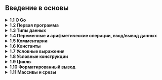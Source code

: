 ## Введение в основы

<details><summary><b>1.1 О Go</b></summary>
<br>
Go представляет компилируемый статически типизированный язык программирования от компании Google. Язык Go предназначен для создания различного рода приложений, но прежде всего это веб-сервисы и клиент-серверные приложения. Хотя также язык обладает возможностями по работе с графикой, низкоуровневыми возможностями и т.д.

Работа над языком Go началась в 2007 в недрах компании Google. Одним из авторов является Кен Томпсон, который, к слову, является и одним из авторов языка Си (наряду с Денисом Ритчи). 10 ноября 2009 года язык был анонсирован, а в марте 2012 года вышла версия 1.0. При этом язык продолжает развиваться.

Язык Go развивается как open source, то есть представляет проект с открытым исходным кодом, и все его коды и компилятор можно найти и использовать бесплатно. Официальный сайт проекта - https://go.dev/, где можно найти много полезной информации о языке.

Go является кроссплатформенным, он позволяет создавать программы под различные операционные системы - Windows, Mac OS, Linux, FreeBSD, Android и т.д. Код обладает переносимостью: программы, написанные для одной из этих операционных систем, могут быть легко с перекомпиляцией перенесены на другую ОС.

<h4> Почему стоит изучать язык Go </h4>

Go проектировался с прицелом на эффективное масштабирование, благодаря чему его можно использовать для создания очень больших приложений и компиляции даже очень больших программ за секунды на единственном компьютере. Молниеносная скорость компиляции обеспечивается отчасти простотой синтаксического анализа программ на этом языке, но главным образом благодаря особенностям управления зависимостями.

Благодаря высокой скорости компиляции программ на языке Go появляется возможность использовать этот язык в областях, где обычно применяются языки сценариев.

Язык Go имеет очень простой и понятный синтаксис, в котором отсутствуют сложные и замысловатые конструкции, характерные для более старых языков, таких как C++ (появившегося в 1983 году) или Java (появившегося в 1995 году). И относится к категории языков со строгой статической типизацией, что многими программистами считается важным условием для разработки крупных программ. Однако система типов данных в языке Go не слишком обременительна благодаря поддержке синтаксиса объявления переменных одновременно с их инициализацией (когда компилятор определяет тип автоматически, избавляя от необходимости явно указывать его) и наличию мощного и удобного механизма динамической типизации.

Все сложности, связанные с учетом ресурсов в языке Go, берут на себя компилятор и среда выполнения. Для управления памятью в Go имеется механизм сборки мусора, что избавляет от необходимости использовать «интеллектуальные» указатели или освобождать память вручную. А поддержка параллелизма в языке Go реализована в форме механизма взаимодействующих последовательных процессов (Communicating Sequential Processes, CSP), основанного на идеях специалиста в области теории вычислительных машин и систем Чарльза Энтони Ричарда Хоара (C. A. R. Hoare), благодаря которому во многих многопоточных программах на языке Go вообще отпадает необходимость блокировать доступ к ресурсам. Кроме того, в языке Go имеются так называемые go-подпрограммы (goroutines) – очень легковесные процессы, которых можно создать великое множество. Выполнение этих процессов автоматически будет распределяться по доступным процессорам и ядрам, что обеспечивает возможность более тонкого деления программ на параллельно выполняющиеся задачи, чем это позволяют другие языки программирования, основанные на потоках выполнения. Фактически поддержка параллелизма в языке Go реализована настолько просто и естественно, что при переносе однопоточных программ на язык Go часто обнаруживается возможность параллельного выполнения нескольких задач, ведущая к увеличению скорости  выполнения и более оптимальному использованию машинных ресурсов.

Go – практичный язык, где во главу угла поставлены эффективность программ и удобство программиста. Например,  встроенные и определяемые пользователем типы данных в языке Go существенно отличаются – операции с первыми из них могут быть значительно оптимизированы, что невозможно для последних. В Go имеются также два встроенных фундаментальных типа коллекций: срезы (slices) (фактически ссылки на массивы переменной длины) и отображения (maps) (словари, или хеши пар ключ/значение). Коллекции этих типов высокооптимизированы и с успехом могут использоваться для решения самых разных задач. В языке Go также поддерживаются указатели (это действительно компилируемый язык программирования – в нем отсутствует какая-либо виртуальная машина, снижающая производительность), что позволяет с непринужденностью создавать собственные, весьма сложные типы данных, такие как сбалансированные двоичные деревья.

В то время как C поддерживает только процедурное программирование, а Java вынуждает программистов писать все программы в объектно-ориентированном стиле, Go позволяет использовать парадигму, наиболее подходящую для конкретной задачи. Go можно использовать как исключительно процедурный язык программирования, но он также обладает поддержкой объектно-ориентированного стиля программирования. Однако, как будет показано далее в курсе, реализация объектно-ориентированной парадигмы в Go радикально отличается от реализации этой же парадигмы в таких языках, как C++, Java или Python. Она намного проще в использовании и значительно гибче.

<h4> Запуск программы на Go </h4>

Запускать можно через терминал/командную строку:
```go
go run main.go
```

Команда выше только выполнит программу. Если же нужно скомпилировать программу, то-есть получить готовый бинарник для запуска на машинах без Go (для windows это будет .exe) - нужно выполнить следующую команду:
```go
go build main.go
```
</details>

<details><summary><b>1.2 Первая программа</b></summary>
<br>
	
Традиционно первая программа, с которой начинается изучение любого языка программирования, называется «Hello World» — эта программа просто выводит в консоль строку Hello World.
```go
package main


import "fmt"


func main() {
    fmt.Println("Hello, Go!")
}
```

**package main** - объявление нового пакета. В любом проекте должен быть обязательно пакет main. Запуск программы начинается именно с этого пакета.

Далее следует **пустая строка**. Go не обращает на подобные строки внимания, но их используют, чтобы облегчить чтение программы.

**import "fmt"** - импортирование пакета ввода/вывода.

**func main(){}** - объявление функции c названием "main". Имя main является особенным, эта функция будет вызываться сама при запуске программы. Эта функция тоже обязательная в программе, с неё начинает работать код. 

**fmt.Println("Hello, Go!")**  - здесь вводится то, что нам нужно, используя встроенную функцию Println() из пакета fmt.
</details>

<details><summary><b>1.3 Типы данных</b></summary>
<br>
Go - это язык программирования со статической типизацией. Это означает, что переменные всегда имеют определенный тип и этот тип нельзя изменить.

<h4> Числа </h4>

В Go есть несколько различных типов для представления чисел. Разделим числа на два различных класса: целые числа и числа с плавающей точкой.

<h4> Целые числа </h4>

Целые числа - это числа без дробной части.

В Go существуют следующие типы целых чисел: `uint8`, `uint16`, `uint32`, `uint64`, `int8`, `int16`, `int32` и `int64`. 8, 16, 32 и 64 говорит нам, сколько бит использует каждый тип. `uint` означает "unsigned integer" (беззнаковое целое), в то время как `int` означает "signed integer" (знаковое целое). Беззнаковое целое может принимать только положительные значения (или ноль).

Определение в Go | Тип данных | Значение
-- | -- | --
uint8 |	Беззнаковые 8-битные целые числа | от 0 до 255
uint16 | Беззнаковые 16-битные целые числа | от 0 до 65535
uint32 | Беззнаковые 32-битные целые числа | от 0 до 4294967295
uint64 | Беззнаковые 64-битные целые числа | от 0 до 18446744073709551615
int8 | Знаковые 8-битные целые числа | от -128 до 127
int16 | Знаковые 16-битные целые числа | от -32768 до 32767
int32 | Знаковые 32-битные целые числа | от -2147483648 до 2147483647
int64 | Знаковые 64-битные целые числа | от -9223372036854775808 до 9223372036854775807

В дополнение к этому существуют два типа-псевдонима: `byte` (то же самое, что `uint8`) и `rune` (то же самое, что `int32`). Байты — очень распространенная единица измерения в компьютерах (1 байт = 8 бит, 1024 байта = 1 килобайт, 1024 килобайта = 1 мегабайт, …), и именно поэтому тип `byte` в Go часто используется для определения других типов.

Также существует 3 машинно-зависимых целочисленных типа: `uint`, `int` и `uintptr`. Они машинно-зависимы, потому что их размер зависит от архитектуры используемого компьютера:
- `int`: представляет целое число со знаком, которое в зависимости от платформы может занимать либо 4 байта, либо 8 байт. То есть соответствовать либо `int32`, либо `int64`.
- `uint`: представляет целое число только без знака, которое, аналогично типу `int`, в зависимости от платформы может занимать либо 4 байта, либо 8 байт. То есть соответствовать либо `uint32`, либо `uint64`.

Обычно для работы с целыми чсилами используют тип `int`.

<h4> Числа с плавающей точкой </h4>

Числа с плавающей точкой — это числа, которые содержат вещественную часть (вещественные числа) (1.234, 123.4, 0.00001234). 

- Числа с плавающей точкой неточны. Бывают случаи, когда число вообще нельзя представить. Например, результатом вычисления `1.01 - 0.99` будет `0.020000000000000018` - число очень близкое к ожидаемому, но не то же самое.
- Как и целые числа, числа с плавающей точкой имеют определенный размер (32 бита или 64 бита). Использование большего размера увеличивает точность (сколько цифр мы можем использовать для вычисления)
- В дополнение к числам существуют несколько других значений, таких как:  (`NaN`, для вещей наподобие `0/0`), а также положительная и отрицательная бесконечность (`+∞` и `−∞`).

В Go есть два вещественных типа: `float32` и `float64` (соответственно часто называемые вещественными числами с одинарной и двойной точностью), а также два дополнительных типа для представления комплексных чисел (чисел с мнимой частью): `complex64` и `complex128`. При работе с вещественными числами достаточно использовать `float32`, однако, если нужно работать с более точными числами, можно использовать и `float64`.

<h4> Строки </h4>

Строка - это последовательность символов определенной длины, используемая для представления текста. Строки в Go состоят из независимых байтов (в UTF-8), обычно по одному на каждый символ (символы из других языков, таких как китайский, представляются несколькими байтами).

Строковые литералы могут быть созданы с помощью двойных кавычек **"Hello World"** или с помощью обратных апострофов **\`Hello World\`**. Различие между ними в том, что строки в двойных кавычках не могут содержать новые строки (или по другому - несколько строк) и они позволяют использовать особые управляющие последовательности символов. Например, `\n` будет заменена символом новой строки, а `\t` - символом табуляции. 
```go
package main

import "fmt"

func main() {
  fmt.Println(`первая строка
вторая строка
даешь и третью строку!`)
}

// вывод:
//первая строка
//вторая строка
//даешь и третью строку!

//По сути это аналог тройной одинарной кавычки из Python:
// python

print('''первая строка
вторая строка
третья строка
''')
```

Распространенные операции над строками включают в себя нахождение количества байт строки `len("Hello World")`, доступ к отдельному символу в строке `"Hello World"[1]` (строки “индексируются” начиная с 0), и конкатенацию двух строк `"Hello " + "World"`.

**Так как строки в Go хранятся в виде байтов нужно понимать что такой код не выведет символ:**
```go
package main

import "fmt"

func main() {
    fmt.Println("Hello Go"[0]) // вывод: 72
}
```
Представим байты в виде строки:
```go
package main

import "fmt"

func main() {
    fmt.Println(string("Hello Go"[0])) // вывод: H
}
```

<h4> Логические типы </h4>

Булевый тип `bool` - это специальный целочисленный тип, используемый для представления истинности и ложности. Переменная такого типа будет занимать только один байт. С этим типом используются три логических оператора:

Литерал	| Пояснение
-- | --
&& | И
\|\| | ИЛИ
! | НЕ
 
Переменная типа `bool` может принимать только два значения: **truе** или **false**.
</details>

<details><summary><b>1.4 Переменные и арифметические операции, ввод/вывод данных</b></summary>

<h4> Переменные </h4>

Для хранения данных в программе применяются переменные. Переменная представляет именованный участок в памяти, который может хранить некоторое значение. Для определения переменной применяется ключевое слово `var`, после которого идет имя переменной, а затем указывается ее тип:
```go
var имя_переменной тип_данных
```

Имя переменной представляет произвольный идентификатор, который состоит из алфавитных и цифровых символов и символа подчеркивания. При этом первым символом должен быть либо алфавитный символ, либо символ подчеркивания. При этом имена не должны представлять одно из ключевых слов: `break`, `case`, `chan`, `const`, `continue`, `default`, `defer`, `else`, `fallthrough`, `for`, `func`, `go`, `goto`, `if`, `import`, `interface`, `map`, `package`, `range`, `return`, `select`, `struct`, `switch`, `type`, `var`.

Пример определения переменной `hello` типа `string`:
```go
var hello string
```

Можно одновременно объявить сразу несколько переменных через запятую:
```go
var a, b, c string
```

Go - **регистрозависимый** язык, то есть переменные с именами `hello` и `Hello` будут представлять собой разные переменные.

Одновременно с объявлением переменной можно задать ей некоторое значение:
```go
var x int = 10
var c string = "Hello World!"
var z float64 = 1.045
```

Также допустимо присваивать значение переменной в момент ее объявления без указания типа данных. В этом случае компилятор сможет сам определить тип присваиваемого значения:
```go
var a = 12
var hello = "Hello"
``` 

Для хранения символов можно использовать `int32`/`rune`. Здесь используются одинарные кавычки. Компилятор определяет код буквы в unicode и присваивает его переменной `symbol`. То есть мы не храним `'c'`, а храним лишь число `99`. Функция `string()` из переданного в него числа `99` делает строку `'c'`.
```go
var symbol int32 = 'c'
fmt.Println(string(symbol))
```

Также существует более краткий способ объявить переменную. Такое объявление доступно только внутри функций:
```go
a := 5

// Это то же самое, что:

var a int = 5

// Также можно объявить вот так:

var a = 5
```

Переменные можно группировать:
```go
package main


import "fmt"
 
func main() {
    var (
        name string = "Dima"
        age int = 23
    )
     
    fmt.Println(name)
    fmt.Println(age)
}
 

// Вывод программы:

Dima

23
```

**Значения по умолчанию**

Когда объявляется переменная, она автоматически содержит значение по умолчанию для своего типа: `0` для `int`, `0.0` для `float`, `false` для `bool`, пустая строка для `string`, `nil` для указателя и т.д.

<h4> Арифметические операции </h4>

У переменных есть разные операции, как в алгебре.
- **+ сложение**
- **- вычитание**
- **\* умножение**
- **/ деление**
- **% остаток от деления** 

Примеры:
```go
a := 100 
b := 10

c := a + b // с = 110
c = a * b  // с = 1000
c = a - b // с = 90
c = a / b  // с = 10
```

При делении стоит быть внимательным, так как если в операции участвуют два целых числа, то результат деления будет округляться до целого числа:
```go
var a int = 10 / 6
------------------
Вывод: 1
```

Чтобы получить в результате деления вещественное число,  как минимум один из операндов также должен представлять собой вещественное число и результат мы должны при этом тоже сохранять в переменную вещественного типа:
```go
var m float32 = 10.0 / 6
----------------------
Вывод: 1.6666666
``` 

**%** Возвращает остаток от деления (в этой операции могут принимать участие **только целые числа**):
```go
var c int = 10 % 3
---------------
Вывод: 1
``` 

Постфиксный инкремент (**x++**). Увеличивает значение переменной на единицу:
```go
var a int = 1
a++
fmt.Println(a)
---------------
Вывод: 2
``` 

Постфиксный декремент (**x--**). Уменьшает значение переменной на единицу:
```go
var a int = 10
a--
fmt.Println(a)
---------------
Вывод: 9
```

<h4> Чтение данных с консоли </h4>

Для чтения данных с консоли нужно воспользоваться методом **fmt.Scan(&a)**, где **&a** - ссылка (адрес) на переменную `a`. Введённое число запишется из консоли в эту переменную и там будет храниться, пока не понадобится её куда-нибудь пристроить/поменять.
```go
package main

import "fmt"
 
func main() {
    var name string
    var age int
    fmt.Print("Введите имя: ")
    fmt.Scan(&name) 
    fmt.Print("Введите возраст: ")
    fmt.Scan(&age)
     
    fmt.Println(name, age)
}
```

Программа сначала прочтёт имя, а затем запишет его в переменную `name`. Аналогично, введённый возраст запишется в переменную `age`. В конце программа выведет эти переменные через пробел.

Также можно читать с консоли сразу несколько переменных:
```go
fmt.Scan(&a, &b, &c)
```

<h4> Вывод данных на консоль </h4>

Для вывода данных на консоль можно использовать два метода, которые присутствуют в пакете `fmt`. Это **Print()** и **Println()**.

Первый метод при выводе нескольких объектов вставляет между ними пробелы, если среди них нет строк.

Второй всегда ставит пробелы между выводимыми объектами, плюс добавляет новую строку. То есть он пригодится, если нам необходимо будет сделать вывод на нескольких строках.
```go
fmt.Print("hello, world")
fmt.Print("hello, world")
// вывод будет в одну строку:
// hello, worldhello, world

// но если мы сделаем вот так:

fmt.Println("hello, world")
fmt.Print("hello, world")
// вывод будет в две строки:
// hello, world
// hello, world

Как выводятся несколько объектов:
```go
fmt.Print("Ivan", 27) // Ivan27

fmt.Println("Ivan", 27) // Ivan 27

fmt.Print(33, 27) // 33 27
```

В первом случае один из объектов строка, поэтому пробел между объектами не ставится. Во втором случае используется метод `Println()`, поэтому пробел ставится в любом случае. В третьем у нас нет строк - поэтому метод `Print()` вставляет пробел между выводимыми объектами.

Еще пример вывода, используя строки и переменные:
```go
package main

import "fmt"

func main() {
    name := "Ivan"
    age := 27
    fmt.Println("My name is", name, "and I am", age, "years old.")
}

// вывод:
// My name is Ivan and I am 27 years old.
```
</details>

<details><summary><b>1.5 Комментарии</b></summary>
<br>
Программа может иметь комментарии. Комментарии служат для описания действий, которые производит программа или какие-то ее части. При компиляции комментарии не учитываются и не оказывают никакого влияния на работу приложения. Комментарии бывают однострочными и многострочными.

**Однострочный комментарий** располагается в одну строку после двойного слеша `//`. Все, что идет после этих символов, воспринимается компилятором как комментарий. **Многострочный комментарий** заключается между символами `/*` и `*/` и может занимать несколько строк:
```go
/*
    Первая программа 
    на языке Go
*/

package main    // определение пакета для текущего файла

import "fmt"    // подключение пакета fmt

// определение функции main

func main() {
     fmt.Println("Hello Go!")    // вывод строки на консоль   
}
```
</details>

<details><summary><b>1.6 Константы</b></summary>
<br>
Константы, как и переменные, хранят некоторые данные, но, в отличие от переменных, значения констант нельзя изменить, они устанавливаются один раз. Вычисление констант производится во время компиляции. Благодаря этому уменьшается количество работы, которую необходимо произвести во время выполнения, упрощается поиск ошибок, связанных с константами (так как некоторые из них можно обнаружить на момент компиляции).

Для определения констант применяется ключевое слово `const`:
```go
const pi float64 = 3.1415
```

Мы **не** можем менять значение константы:
```go
const pi float64 = 3.1415
pi = 2.7182             // ! Ошибка
```

Константы, как и обычные переменные, можно объявлять в блоке:
```go
const (
	a int = 45
	b float32 = 3.3
)
```

Также можно не указывать значение следующей константы по порядку (значение будет скопировано):
```go
package main

import (
	"fmt"
)

const(
	A int = 45
	B
	C float32 = 3.3
	D
)
func main() {
	fmt.Println(A, B, C, D)  // Вывод: 45 45 3.3 3.3
}
```

<h4> iota </h4>

**iota** идентификатор Go используется в объявлениях констант для упрощения определений увеличивающихся чисел.

Предположим, что нам нужно использовать дни недели с их номерами:
```go
const (
	Sunday    = 0
	Monday    = 1
	Tuesday   = 2
	Wednesday = 3
	Thursday  = 4
	Friday    = 5
	Saturday  = 6
)
fmt.Println(Sunday)    // вывод 0
fmt.Println(Saturday)  // вывод 6
```

Сделаем дни недели с использованием **iota**:  
```go
const (
	Sunday = iota
	Monday
	Tuesday
	Wednesday
	Thursday
	Friday
	Saturday
)

func main() {
	fmt.Println(Sunday)   // вывод 0
	fmt.Println(Saturday) // вывод 6
}
``` 

В объявлении константы _предварительно объявленный идентификатор_ **iota** представляет последовательные не типизированные целочисленные константы. Его значение является индексом соответствующего ConstSpec в объявлении константы, начиная с **нуля**. Поскольку он может использоваться в выражениях, он обеспечивает общность, выходящую за рамки простых перечислений. Его можно использовать для построения набора связанных констант:
```go
const (
  c0 = iota  // c0 == 0
  c1 = iota  // c1 == 1
  c2 = iota  // c2 == 2
)
fmt.Println(c0, c1, c2) // вывод: 0 1 2


const (
	Sunday = iota
	Monday
	Tuesday
	Wednesday
	Thursday
	Friday
	Saturday
	_  // пропускаем 7
	Add
)

fmt.Println(Sunday)   // вывод: 0
fmt.Println(Saturday) // вывод: 6
fmt.Println(Add) // вывод: 8



const (
	u         = iota * 42 // u == 0 (индекс  0, поэтому 0 * 42 = 0)
	v float64 = iota * 42 // v == 42.0 (индекс  1, поэтому 1.0 * 42 = 42.0)
	w         = iota * 42 // w == 84  (индекс  2, поэтому 2 * 42 = 84)
)

// переменные ни в одном блоке const, поэтому индекс не увеличился
const x = iota  // x == 0
const y = iota  // y == 0
```
</details>

<details><summary><b>1.7 Условные выражения</b></summary>
<br>
Условные выражения представляют операции отношения и логические операции. Они представляют некоторое условие и возвращают значение типа `bool`: `true` (если условие истинно) или `false` (если условие ложно).

<h4> Операции отношения </h4>

Операции отношения позволяют сравнить два значения.

- `==`. Операция "равно". Возвращает true, если оба операнда равны, и false, если они не равны:
```go
package main
import "fmt"
 
func main() {
    var a int = 8
    var b int = 3
    var c bool = a == b
    fmt.Println(c)      // false
}
``` 

- `>`. Операция "больше чем". Возвращает true, если первый операнд больше второго, и false, если первый операнд меньше второго или операнды равны:
```go
var a int = 8
var b int = 3
var c bool = a > b   // true
``` 

- `<`. Операция "меньше чем". Возвращает true, если первый операнд меньше второго, и false, если первый операнд больше второго или операнды равны:
```go
var a int = 8
var b int = 3
var c bool = a < b   // false
```

- `<=`. Операция "меньше или равно". Возвращает true, если первый операнд меньше или равен второму, и false, если первый операнд больше второго:
```go
var a int = 8
var b int = 3
var c bool = a <= b  // false
``` 

- `>=`. Операция "больше или равно". Возвращает true, если первый операнд больше или равен второму, и false, если первый операнд меньше второго:
```go
var a int = 8
var b int = 3
var c bool = a >= b  // true
```

- `!=`. Операция "не равно". Возвращает true, если первый операнд не равен второму, и false, если оба операнда равны:
```go
var a int = 8
var b int = 3
var c bool = a != b // true
var d bool = a != 8 // false
```

<h4> Логические операции </h4>

Логические операции сравнивают два условия. Как правило, они применяются к отношениям и объединяют несколько операций отношения. К логическим операциям относят следующие:

- `!` (операция отрицания, логическое НЕ). Инвертирует значение. Если операнд равен true, то возвращает false, иначе возвращает true.
```go
var a bool = true
var b bool = !a     // false
var c bool = !b     // true
```

- `&&` (конъюнкция, логическое умножение,  логическое И). Возвращает true, если оба операнда не равны false. Возвращает false, если хотя бы один операнд равен false.
```go
var b bool = 4 > 5 && 6 > 8   // false
var c bool = 3 <= 5 && 10 > 8 // true
```

- `||` (дизъюнкция, логическое сложение, логическое ИЛИ). Возвращает true, если хотя бы один операнд не равен false. Возвращает false, если оба операнда равны false.
```go
var b bool = 4 > 5 || 6 > 8      // false
var c bool = 3 == 5 || 10 > 8    // true
```
</details>
	
<details><summary><b>1.8 Условные конструкции</b></summary>

<h4> Условная конструкция if </h4>

Конструкция `if` принимает условие - выражение, которое возвращает значение типа `bool`. Если это условие истинно, то выполняется последующий блок инструкций:
```go
package main

import "fmt"

func main() {
   a := 6    
   b := 7
   if a < b {     
      fmt.Println("a меньше, чем b")  
  }
}
``` 

<h4> If с краткой инструкцией </h4>

Так же как и `for`, оператор `if` может начинаться с инструкции, которая будет выполнена перед проверкой условия.

Переменные, объявленные в этом блоке, доступны только в области видимости, которая существует до конца `if`:
```go
func pow(x, n, lim float64) float64 {
    if v := math.Pow(x, n); v < lim {
        return v
    }
    return lim
}

<h4> Условные конструкции else if и else </h4>

Если нужно проверить несколько условий, можно использовать оператор `else if`:
```go
if a < b {
    fmt.Println("a меньше b")
} else if a > b {
    fmt.Println("a больше b")
}
```

Если нужен вариант, когда ни одно из условий не выполняется, то используется оператор `else`:
```go
if a < b {
    fmt.Println("a меньше b")
} else if a > b {
    fmt.Println("a больше b")
} else {
    fmt.Println("a равно b")
}
```

<h4> Switch </h4>

Go содержит в себе оператор `switch` (переключатель).
```go
switch i {
case 0: fmt.Println("Zero")
case 1: fmt.Println("One")
case 2: fmt.Println("Two")
case 3: fmt.Println("Three")
case 4: fmt.Println("Four")
case 5: fmt.Println("Five")
default: fmt.Println("Unknown Number")
}
```

Переключатель начинается с ключевого слова `switch`, за которым следует выражение (в данном случае `i`) и серия возможных значений (`case`). Значение выражения по очереди сравнивается с выражениями, следующими после ключевого слова `case`. Если они оказываются равны, то выполняется действие, описанное после `:`.

Как и условия, обход возможных значений осуществляется сверху вниз, и выбирается первое значение, которое сошлось с выражением. Переключатель также поддерживает действие по умолчанию, которое будет выполнено в случае, если не подошло ни одно из возможных значений (напоминает `else` в операторе `if`).

В `switch` можно использовать любой тип данных.

**Стоит дополнить, что:**
1. В Go код после `case` выполняется до следующего `case`, и нет нужды каждый case-блок заканчивать ключевым словом `break` (данная особенность добавлена в язык специально, чтобы уменьшить количество ошибок в switch-блоках). Если в текущем `case` написать `fallthrough`, то тело следующего `case` выполнится вне зависимости от того истинно ли его (следующего `case`) условие:

   ```go
   v := 42
   switch v {
   case 100:
  	   fmt.Println(100)
	   fallthrough
   case 42:
	   fmt.Println(42)
	   fallthrough
   case 1:
	   fmt.Println(1)
	   fallthrough
   default:
	   fmt.Println("default")
   }
   // Вывод:
   // 42
   // 1
   // default
   ```
2. Существует специальная форма `switch`, допускающая использование произвольных условий в каждом case-блоке. То есть, сразу после `switch` "переключатель" не нужен, а после каждого `case` идет выражение с произвольным условием:

   ```go
   var c uint32
   fmt.Scan(&c)
   switch {
   case 1 <= c && c <= 9:
	   fmt.Println("от 1 до 9")
   case 100 <= c && c <= 250:
	   fmt.Println("от 100 до 250")
   case 1000 <= c && c <= 6000:
	   fmt.Println("от 1000 до 6000")
   }
   ```
</details>

<details><summary><b>1.9 Циклы</b></summary>

<h4>Циклы в Go</h4>

Единственной конструкцией для циклов в Go является оператор `for`.

Базовая форма:
```go
for [инициализация счетчика]; [условие]; [изменение счетчика]{
    // действия
}
```
	
Пример использования:
```go
package main

import "fmt"

func main() {
	sum := 0
	for i := 1; i < 10; i++ {
		sum += i
	}
	fmt.Println(sum)
}
```
			   
Объявление цикла `for` разбивается на три части: 
- Вначале идет **инициализация счетчика**: `i := 1`. Фактически она представляет объявление переменной, которая будет использоваться внутри цикла. В данном случае это счетчик `i`, начальное значение которого равно `1`.
- Вторая часть представляет **условие**: `i < 10`. Пока это условие истинно, то есть возвращает `true`, будет продолжаться цикл.
- Третья часть представляет **изменение** (увеличение) счетчика на единицу.

Необязательно указывать все условия при объявлении цикла. Например, можно вынести объявление переменной вовне:
```go
var i = 1
for ; i < 10; i++{
    fmt.Println(i * i)
}
```
	     
Можно убрать изменение счетчика в само тело цикла и оставить только условие:
```go
var i = 1
for ; i < 10;{
    fmt.Println(i * i)
    i++
}
```
	
Если цикл использует только условие, то его можно сократить следующим образом (по сути аналог цикла `while` в других ЯП):
```go
var i = 1
for i < 10{
    fmt.Println(i * i)
    i++
}
```

Так же можно реализовать **бесконечный цикл**:
```go
for {

}
```
	   
Иногда удобно пользоваться такой конструкцией ввода данных:
```go
var n int
// считываем числа пока не будет введен 0
for fmt.Scan(&n); n != 0; fmt.Scan(&n){
	fmt.Println(n)
}
```
	   
<h4>Операторы break и continue</h4>

Может возникнуть ситуация, когда нужно при определенных условиях завершить текущую итерацию цикла, не выполнять все инструкции цикла, а сразу перейти к следующей итерации. В этом случае можно использовать оператор `continue`. Например, нам нужно в диапазоне от 1 до 10 посчитать сумму нечетных чисел. Если встретится четное число, можно просто перейти к следующей итерации с помощью `continue`:
```go
var sum = 0
 
for i := 1; i <= 10; i++{
    if i % 2 == 0 {
        continue        // переходим к следующей итерации
    }
    sum += i
}
fmt.Println("Сумма: ", sum)    // Сумма: 25
```

Оператор `break` полностью осуществляет выход из цикла:
```go
var sum = 0
 
for i := 1; i <= 9; i++{
    if i > 4 {
        break       // если число больше 4 выходим из цикла
    }
    sum += i
}
fmt.Println("Сумма: ", sum)    // Сумма: 10
```
</details>

<details><summary><b>1.10 Форматированный вывод</b></summary>
<br>
Ряд возможностей для вывода и не только предоставляет пакет `fmt`.

`fmt.Printf()` на вход принимает сначала строку форматирования, а только потом переменные для вывода. Строка форматирования представляет набор **спецификаторов**. Каждый спецификатор представляет набор символов, которые интерпретируются определенным образом и предваряются знаком процента %.  

Например, спецификатор `%q` , с помощью него можно вывести символ в кавычках:
```go
var a rune = 'Ы'
fmt.Printf("%q", a)
// вывод: 'Ы'
```

Каждый спецификатор представляет определенный тип данных:
- `%t`: для вывода значений типа boolean (true или false)
- `%b`: для вывода целых чисел в двоичной системе
- `%c`: для вывода символов, представленных числовым кодом
- `%d`: для вывода целых чисел в десятичной системе
- `%o`: для вывода целых чисел в восьмеричной системе
- `%q`: для вывода символов в одинарных кавычках
- `%x`: для вывода целых чисел в шестнадцатеричной системе, буквенные символы числа имеют нижний регистр a-f
- `%X`: для вывода целых чисел в шестнадцатеричной системе, буквенные символы числа имеют верхний регистр A-F
- `%U`: для вывода символов в формате кодов Unicode, например, U+1234
- `%e`: для вывода чисел с плавающей точкой в экспоненциальном представлении, например, -1.234456e+78
- `%E`: тоже самое что `%e` но в верхнем регистре, например, -1.234456E+78
- `%f`: для вывода чисел с плавающей точкой, например, 123.456
- `%F`: то же самое, что и `%f`
- `%g` %e для огромных экспонент, %f в противном случае
- `%G` %E для огромных экспонент, %F в противном случае
- `%s`: для вывода строки
- `%p`: для вывода значения указателя - адреса в шестнадцатеричном представлении (указатели мы пройдем на следующих уроках)
- `%T` для вывода типа переменной

Также можно применять универсальный спецификатор `%v`, который для типа boolean аналогичен `%t`, для целочисленных типов - `%d`, для чисел с плавающей точкой - `%g`, для строк - `%s`.

К спецификаторам можно добавлять различные **флаги**, которые влияют на форматирование значений. Например, число перед спецификатором указывает, какую минимальную длину в символах будет занимать выводимое значение. Например, `%9f` - число с плавающей точкой будет занимать как минимум 9 позиций. Если ширина больше, чем требуется значению, то заполняется пробелами.

Для чисел с плавающей точкой можно указать точность или количество символов в дробной части. Для этого количество символов указывается после точки: `%.2f` - две цифры в дробной части после точки. Например, варианты форматирования чисел с плавающей точкой:
- `%f`: точность и ширина значения по умолчанию
- `%9f`: ширина - 9 символов и точность по умолчанию
(число с плавающей точкой будет занимать как минимум 9 позиций. Если ширина больше, чем требуется значению, то заполняется пробелами.)
- `%.2f`: ширина по умолчанию и точность - 2 символа
- `%9.2f`: ширина - 9 и точность - 2
- `%9.f`: ширина - 9 и точность - 0

Также из флагов следует отметить **дефис -**, который дополняет значение пробелами не слева, как по умолчанию, а справа.

Примеры:
```go
var a float64 = 100.123456
fmt.Printf("это число %f типа %T", a, a)
// вывод: это число 100.123456 типа float64

var a1 byte = 's'
var a2 int = 1234
fmt.Printf("%q %b", a1, a2)
// вывод: 's' 10011010010


// использование \n позволяет сделать перенос строки
var a1 string = "123"
var a2 string = "1234"
fmt.Printf("%q \n%s", a1, a2)
// вывод: 
// "123" 
// 1234

// примеры форматирования чисел с плавающей запятой(включая с дефисом):
var a = 3.14
fmt.Printf("|%8f|\n", a)
fmt.Printf("|%8.1f|\n", a)
fmt.Printf("|%8.3f|\n", a)
fmt.Printf("|%-8.3f|\n", a)
```

<h4>Sprintf</h4>

Также есть функция `Sprintf()` которая работает как и `Printf()`, за исключением того что она ничего не печатает, а возвращает результат форматирования:
```go
package main

import (
	"fmt"
)

func main() {
	var a float64 = 100.123456789
	result := fmt.Sprintf("%.2f", a)
	fmt.Printf("%q", result) // вывод: "100.12"
        // result будет типа string
}
```

<h4>Литералы строк</h4>
	
Вначале определим разницу между _литералами_ строк и _значениями_ строк. **Литерал строк** - это то, что мы видим в исходном коде программы, включая кавычки. **Значение строки** - это то, что мы видим в окне терминала когда вызываем функцию `fmt.Println` после запуска программы Go.

В простой программе Hello, World! литерал строки будет выглядеть как `"Hello, World!"`, а значением строки будет `Hello, World!` без кавычек.

Однако для некоторых значений строк могут требоваться кавычки, в частности в случае с цитатами. Поскольку литералы строк и значения строк не эквивалентны, часто требуется добавлять в литералы строк дополнительное форматирование, чтобы значения строк отображались ожидаемым образом.
	
<h4>Кавычки и обратный апостроф</h4>
	
В Go можно использовать обратный апостроф **`** или двойные кавычки **"**, поэтому можно вставлять цитаты в строку, выделяя их двойными кавычками, в то время как сама строка выделена обратными апострофами:
```go
`Sammy says, "Hello!"`
```
	
Также можно использовать обратные апострофы и заключить строку в двойные кавычки:
```go
"Sammy likes the `fmt` package for formatting strings.."
```
	
Кроме того, комбинирование обратных апострофов и двойных кавычек позволяет контролировать отображение символов кавычек и одинарных кавычек в строках.

Важно помнить, что при использовании обратных апострофов в Go создается **чистый** литерал строки, а при использовании двойных кавычек - **интерпретированный** литерал строки.
	
<h4>Управляющие символы</h4>
	
Также для форматирования строк используются _управляющие_ символы. Управляющие символы интерпретируются кодом как имеющие особое значение. Управляющие символы начинаются с обратной косой черты **\**, за которой идет другой символ строки, в результате чего строка имеет определенный формат.

Распространенные управляющие символы и примеры экранирования:
Оператор | Формат | Пример кода | Результат
--|--|--|--
\\ | Обратная косая черта | `fmt.Printf("\\")` | `\`
\" | Двойные кавычки | `fmt.Printf("\"")` | `"`
\f | подача страницы | `fmt.Printf("123\f456\f789")` | ![1](https://ucarecdn.com/f12771a2-5554-4416-a612-7e023e6bf729/-/crop/143x79/3,0/-/preview/)
\v | вертикальный таб | `fmt.Printf("\vf\v")` | `f`	
\r | возврат каретки | `fmt.Printf("\r Input ")` `fmt.Scan(&a)` | ![2](https://ucarecdn.com/6662c2b2-7fb4-49c2-ad65-bb8dcb69bfa1/-/crop/220x57/0,0/-/preview/)
\b | возврат (backspace U+0008) | `fmt.Printf("123\b")``fmt.Scan(&a) | ![3](https://ucarecdn.com/17f2537b-d13c-41ac-845a-580fbeeb2abe/)
\t | Табуляция (горизонтальный отступ) | `fmt.Printf("\ttest")` | `test`
\n | Перевод строки | `fmt.Printf("test\ntest")` | `test`<br>`test`

Так же есть `\a` - особый управляющий символ, необходимый для создания звука (alert).

Символ обратного слеша `\` кроме использования в управляющих символах, также используется для экранирования символов. Например, в ситуации, когда нужно поместить в строку двойные кавычки, мы не можем вставить их напрямую, но можем вставить используя экранирование (в этом случае символ идущий после обратного слеша будет выведен в строке как есть):
```go
fmt.Println("Sammy says, \"Hello!\"")
```
```go
Output
```
```go
Sammy says, "Hello!"
```
	
С помощью экранирования можно использовать двойные кавычки, чтобы заключить строку с текстом в двойные кавычки.

Управляющий символ `\n` можно использовать для перевода строки без нажатия клавиши Enter (Return):
```go
fmt.Println("This string\nspans multiple\nlines.")
```
```go
Output
```
```go
This string
spans multiple
lines.
```
	
Управляющие символы при желании можно комбинировать. Например, можно вывести список позиций, напечатав строку из нескольких рядов и добавив разделители в виде табуляции:
```go
fmt.Println("1.\tShark\n2.\tShrimp\n10.\tSquid")
```
```go
Output
```
```go
1.	Shark
2.	Shrimp
10.	Squid
```
	
Горизонтальные отступы, создаваемые за счет управляющего символа `\t`, обеспечивают выравнивание со вторым столбцом в предыдущем примере, что делает выводимый текст удобным для чтения.

Управляющие символы и экранирование используются для добавления в строки дополнительного форматирования, которого иным образом достичь сложно или невозможно. Без управляющих символов и экранирования вы не сможете построить строку `Сэмми говорит: "Мне нравится использовать пакет `fmt`"`.
	
<h4>Многострочная печать</h4>
	
Многострочная печать строк делает текст более удобным для чтения. Размещение строк в нескольких рядах делает текст более понятным и упорядоченным, позволяет форматировать его как письмо или сохранить разрывы строк в стихотворении или тексте песни.

Для создания строк, отображаемых на нескольких рядах, их нужно заключить в обратные апострофы. Помните, что хотя при этом сохраняются символы возврата строки, создаваться будут **чистые** литералы строки.
```go
`
This string is on
multiple lines
within three single
quotes on either side.
`
```
	
Если вы распечатаете этот текст, вы увидите, что символ возврата имеется в начале и в конце строки:
```go
Output
```
```go
This string is on
multiple lines
within three single
quotes on either side.
```
	
Во избежание этого следует поместить первый ряд сразу же за обратным апострофом и закончить последний ряд обратным апострофом.
```go
`This string is on
multiple lines
within three single
quotes on either side.`
```
	
Если нужно создать интерпретированный литерал строки, можно использовать двойные кавычки и оператор `+`, но при этом нужно будет самостоятельно вставлять символы разрыва строки между рядами.
```go
"This string is on\n" +
"multiple lines\n" +
"within three single\n" +
"quotes on either side."
```
	
Хотя с обратными апострофами намного проще распечатывать и читать длинный текст, если вам требуется интерпретированный литерал строки, нужно использовать двойные кавычки.

<h4>Чистые литералы строк</h4>
	
**Чистый** литерал строки указывает Go игнорировать все форматирование строки, включая управляющие символы.

Можно создать чистую строку, заключив строку в обратные апострофы:
```go
fmt.Println(`Sammy says,\"The balloon\'s color is red.\"`)
```
```go
Output
```
```go
Sammy says,\"The balloon\'s color is red.\"
```
	
Построение чистой строки с помощью обратных апострофов вокруг нее позволяет сохранить в тексте символы обратного слеша и другие символы, которые используются в качестве управляющих символов.
</details>

<details><summary><b>1.11 Массивы и срезы</b></summary>

<h3>Массивы</h3>
	
<h4>Понятие массива. Объявление и инициализация массива</h4>

Массив - это последовательность элементов одного типа фиксированной длины. 
	
Объявление массива:
```go
var a [3]int
fmt.Println(a) // [0 0 0]
```
	
При объявлении массива в квадратных скобках указывается его длина (length), которая совместно с типом элементов, определяет тип самого массива, т.е. `[3]int` не может просто так взаимодействовать с `[5]int` (массивы разной длины относятся к разным типам независимо от того, что хранят значения одного типа), также как не могут без приведения взаимодействовать `int64` и `int32`.

В приведенном примере, объявленный массив был при объявлении инициализирован нулевыми значениями (0 для `int`). Такое поведение не является стандартным, в частности в языках C/C++ объявленный массив нулевыми значениями не заполняется.

Одновременно с объявлением массива можно задать значения его элементов (инициализировать его):
```go
var a [3]int = [3]int{1, 2, 3}
b := [3]int{1, 2, 3}
c := [...]int{1, 2, 3}
d := [3]int{1: 12}

fmt.Println(a) // [1 2 3]
fmt.Println(b) // [1 2 3]
fmt.Println(c) // [1 2 3]
fmt.Println(d) // [0 12 0]
```
	
В понимании первого и второго примера сложности возникнуть не должно - с этим вы уже сталкивались. Остановимся чуть подробнее на вариантах три и четыре (массивы `c` и `d`).

Вместо явного указания длины массива мы можем указать символ многоточия `(...)` в квадратных скобках, тогда длина массива будет определена Go в зависимости от количества указанных при инициализации значений. Несмотря на то, что такой вариант допустим, он не считается идиоматичным для Go и не рекомендуется к использованию в документации.

Четвертый же способ инициализации позволяет явно указать значение, которое должно быть присвоено элементу массива с определенным индексом. В этом случае индексы могут появляться в любом порядке, а некоторые из них могут быть опущены; как и прежде, неуказанные значения получают нулевое значение типа элемента.

<h4>Сравнение массивов</h4>
	
Поскольку мы можем последовательно сравнить все элементы массива, мы можем сравнить и сами массивы:
```go
a := [3]int{1, 2, 3}
b := [3]int{1, 2, 3}
c := [3]int{3, 2, 1}

fmt.Println(a == b) // true
fmt.Println(a == c) // false
```
Но при этом нужно учитывать, что сравнимы только массивы одного типа (массивы одинаковой длины, содержащие элементы одинакового типа).
	
<h4>Обращение к элементам массива. Индексы</h4>
	
Для обращения к элементам массива применяются индексы - номера элементов. При этом нумерация элементов массива начинается с нуля, то есть первый элемент будет иметь индекс 0. Индекс указывается в квадратных скобках. По индексу можно получить значение элемента, либо изменить его:
```go
package main

import "fmt"

func main() {   
    var numbers [5]int = [5]int{1,2,3,4,5}    

    fmt.Println(numbers[0])     // 1  
    fmt.Println(numbers[4])     // 5   

    numbers[0] = 87   

    fmt.Println(numbers[0])     // 87
}
```
	
Однако в большинстве случаев нам необходимо обратиться ко всем элементам массива и выполнить с ними определенную работу. Мы можем сделать это с помощью цикла:
```go
a := [5]int{1, 2, 3, 4, 5}
fmt.Println(a) // [1 2 3 4 5]

for i := 0; i < len(a); i++ {
	fmt.Println(a[i])
	// 1
	// 2
	// 3
	// 4
	// 5
}
```
		       
Обратите внимание, что определяя условие продолжения выполнения цикла мы использовали встроенную функцию `len()`, возвращающую длину массива. Поскольку индексация элементов массива начинается с 0, то последний элемент массива `a` будет иметь индекс `len(a) - 1`.

При итерации по массиву мы можем использовать ключевое слово `range`, тогда цикл будет иметь следующий вид:
```go
a := [5]int{1, 2, 3, 4, 5}
fmt.Println(a) // [1 2 3 4 5]

for idx, elem := range a {
    fmt.Printf("Элемент с индексом %d: %d\n", idx, elem)
    // Элемент с индексом 0: 1
    // Элемент с индексом 1: 2
    // Элемент с индексом 2: 3
    // Элемент с индексом 3: 4
    // Элемент с индексом 4: 5
}
```
		       
**Range** возвращает 2 объекта: индекс элемента в массиве и копию значения этого элемента. Любой из этих объектов должен быть опущен, если мы не планируем использовать его, для этого вместо имени переменной мы можем указать символ `_`. Кроме того, если мы хотим использовать только индекс элемента, мы можем вообще не использовать второе возвращаемое значение:
```go		
a := [5]int{1, 2, 3, 4, 5}

for idx := range a {
    fmt.Println(a[idx])
}

for idx, _ := range a {
    // В этом случае следует использовать приведенный выше вариант,
    // хотя технически эти варианты работают одинаково
    fmt.Println(a[idx])
}

for _, elem := range a {
    fmt.Println(elem)
}
```
		       
Необходимо запомнить, что в качестве второго значения `range` возвращает копию элемента массива, это может быть важно, если в цикле мы хотим изменить массив. В этом случае мы должны обращаться к элементам массива по индексу:
```go
a := [5]int{1, 2, 3, 4, 5}
fmt.Println(a) // [1 2 3 4 5]

for _, elem := range a {
    elem = 100
    fmt.Println(elem)

    // 100
    // 100
    // 100
    // 100
    // 100
}
fmt.Println(a) // [1 2 3 4 5]

for idx := range a {
    a[idx] = 100
    fmt.Println(a[idx])

    // 100
    // 100
    // 100
    // 100
    // 100
}
fmt.Println(a) // [100 100 100 100 100]	
```

<h3>Срезы (слайсы, slices)</h3>

<h4>Понятие среза</h4>

Срез - это последовательность элементов одного типа переменной длины.

Массивы и срезы тесно связаны. Срез - это структура данных, которая предоставляет доступ к подпоследовательности элементов базового массива. Длину массива изменять нельзя, а вот новые элементы в срез добавлять можно, так что в некоторых языках срезами называются динамические массивы.

Срез состоит из трех компонентов: указателя, длины и емкости:
- указатель указывает на первый элемент массива, доступный через срез (который не обязательно совпадает с первым элементом массива);
- длина (length) - это количество элементов среза;
- емкость (capacity) - количество элементов между началом среза и концом базового массива.

Длина и емкость среза могут быть определены при помощи встроенных функций `len()` и `cap()` соответственно.

<h4>Создание среза</h4>

<h5>Создание пустого среза</h5>

Пустой срез может быть создан аналогично созданию массива за тем исключением, что нам нет необходимости указывать длину среза, поскольку она изменяема. При создании пустого среза мы также можем инициализировать его, явно указав элементы среза. 

Рассмотрим, чем различается создание массива и среза:
```go
var a []int
var b []int = []int{1, 2, 3}
c := []int{1, 2, 3}
d := []int{1: 12}

fmt.Println(a) // []
fmt.Println(b) // [1 2 3]
fmt.Println(c) // [1 2 3]
fmt.Println(d) // [0 12]
```

Варианты b и c идентичны тем, что мы уже видели при создании массива.

В том случае, если мы просто объявляем пустой срез, он не содержит элементов (его длина равна 0, в чем можно удостовериться, воспользовавшись функцией len) - в аналогичном случае длина массива явно задается при его объявлении.

Вариант d позволяет нам создать срез и явно указать значения элементов по его индексу, Go инициализирует нужное для выполнения этой задачи число элементов нулевым значением: в примере элемент с индексом 0 равен 0, хотя мы не объявляли его явно.

На этом способы создания среза в Go не заканчиваются. Для гибкого способа создания пустых срезов в Go существует встроенная функция `make`:
```go
make([]T, length, capacity)
```

Чтобы разобраться с этой функцией нам нужно посмотреть, что происходит при создании пустого среза: Go создает массив какой-то длины. Как говорилось выше: указатель среза будет указывать на первый элемент созданного массива, длина среза составит 0 (если мы явно не указали элементы среза), емкость необходимого массива будет определена Go самостоятельно.

Для чего нам может потребоваться явно указать длину и емкость среза:
- для того, чтобы инициализировать нулевыми значениями элементы массива (длина среза);
- для того, чтобы выделить нужное количество памяти для хранения массива, лежащего в основе нашего среза.
```go
a := make([]int, 10, 10) // [0 0 0 0 0 0 0 0 0 0]
fmt.Println(a)
```


</details>
